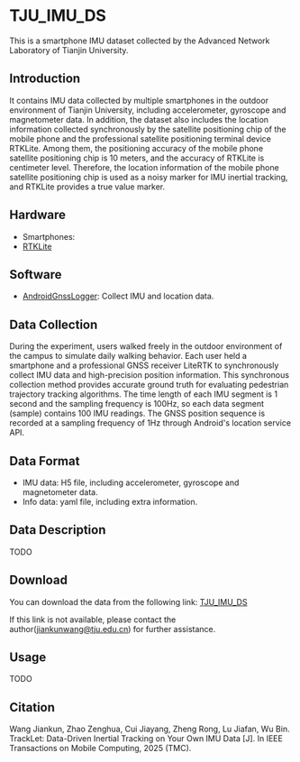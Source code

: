 # TJU_IMU_DS

This is a smartphone IMU dataset collected by the Advanced Network Laboratory of Tianjin University. 

## Introduction
It contains IMU data collected by multiple smartphones in the outdoor environment of Tianjin University, including accelerometer, gyroscope and magnetometer data. 
In addition, the dataset also includes the location information collected synchronously by the satellite positioning chip of the mobile phone and the professional satellite positioning terminal device RTKLite.
Among them, the positioning accuracy of the mobile phone satellite positioning chip is 10 meters, and the accuracy of RTKLite is centimeter level.
Therefore, the location information of the mobile phone satellite positioning chip is used as a noisy marker for IMU inertial tracking, and RTKLite provides a true value marker.

## Hardware

- Smartphones: 
- [RTKLite](https://www.qxwz.com/products/litertk2)

## Software

- [AndroidGnssLogger](https://play.google.com/store/apps/details?id=com.google.android.apps.location.gps.gnsslogger): Collect IMU and location data.

## Data Collection
During the experiment, users walked freely in the outdoor environment of the campus to simulate daily walking behavior. Each user held a smartphone and a professional GNSS receiver LiteRTK to synchronously collect IMU data and high-precision position information. This synchronous collection method provides accurate ground truth for evaluating pedestrian trajectory tracking algorithms. The time length of each IMU segment is 1 second and the sampling frequency is 100Hz, so each data segment (sample) contains 100 IMU readings. The GNSS position sequence is recorded at a sampling frequency of 1Hz through Android's location service API.

## Data Format

- IMU data: H5 file, including accelerometer, gyroscope and magnetometer data.
- Info data: yaml file, including extra information.

## Data Description
TODO

## Download

You can download the data from the following link: [TJU_IMU_DS]()

If this link is not available, please contact the author(jiankunwang@tju.edu.cn) for further assistance.

## Usage
TODO

## Citation
Wang Jiankun, Zhao Zenghua, Cui Jiayang, Zheng Rong, Lu Jiafan, Wu Bin. TrackLet: Data-Driven Inertial Tracking on Your Own IMU Data [J]. In IEEE Transactions on Mobile Computing, 2025 (TMC).